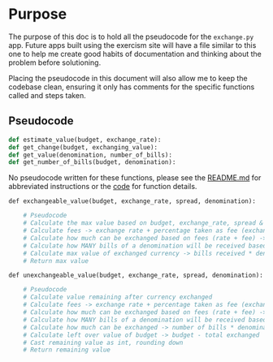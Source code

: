 # Purpose

The purpose of this doc is to hold all the pseudocode for the `exchange.py` app. Future apps built using the exercism site will have a file similar to this one to help me create good habits of documentation and thinking about the problem before solutioning.

Placing the pseudocode in this document will also allow me to keep the codebase clean, ensuring it only has comments for the specific functions called and steps taken.

## Pseudocode

```Python
def estimate_value(budget, exchange_rate):
def get_change(budget, exchanging_value):  
def get_value(denomination, number_of_bills):
def get_number_of_bills(budget, denomination):
```

No pseudocode written for these functions, please see the [README.md](/Exercise_2_Currency_Ex/README.md) for abbreviated instructions or the [code](exchange.py) for function details.

`def exchangeable_value(budget, exchange_rate, spread, denomination):`

```Python
    # Pseudocode
    # Calculate the max value based on budget, exchange_rate, spread & denomination
    # Calculate fees -> exchange rate + percentage taken as fee (exchange rate * spread as a percentage) Note that spread comes in as an int
    # Calculate how much can be exchanged based on fees (rate + fee) -> budget / fees
    # Calculate how MANY bills of a denomination will be received based on exchanged value using floor division -> exchanged value // denomination
    # Calculate max value of exchanged currency -> bills received * denomination
    # Return max value
```

`def unexchangeable_value(budget, exchange_rate, spread, denomination):`

```Python
    # Pseudocode
    # Calculate value remaining after currency exchanged
    # Calculate fees -> exchange rate + percentage taken as fee (exchange rate * spread as a percentage) Note that spread comes in as an int
    # Calculate how much can be exchanged based on fees (rate + fee) -> budget / fees
    # Calculate how MANY bills of a denomination will be received based on exhcnaged value using floor division -> exchanged value // denomination
    # Calculate how much can be exchanged -> number of bills * denomination
    # Calculate left over value of budget -> budget - total exchanged
    # Cast remaining value as int, rounding down
    # Return remaining value
```
